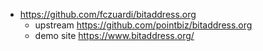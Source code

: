 - https://github.com/fczuardi/bitaddress.org
  - upstream https://github.com/pointbiz/bitaddress.org
  - demo site https://www.bitaddress.org/
